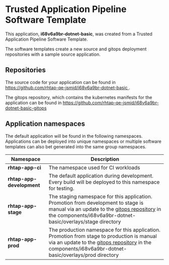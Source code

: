 # Trusted Application Pipeline Software Template

This application, **i68v6a9br-dotnet-basic**, was created from a Trusted Application Pipeline Software Template.

The software templates create a new source and gitops deployment repositories with a sample source application. 

## Repositories

The source code for your application can be found in [https://github.com/rhtap-qe-jsmid/i68v6a9br-dotnet-basic ](https://github.com/rhtap-qe-jsmid/i68v6a9br-dotnet-basic ).
 
The gitops repository, which contains the kubernetes manifests for the application can be found in 
[https://github.com/rhtap-qe-jsmid/i68v6a9br-dotnet-basic-gitops ](https://github.com/rhtap-qe-jsmid/i68v6a9br-dotnet-basic-gitops ) 

## Application namespaces 

The default application will be found in the following namespaces. Applications can be deployed into unique namespaces or multiple software templates can also bet generated into the same group namespaces.  

|  Namespace   |  Description   |  
| -------- | -------- |
| **rhtap-app-ci** | The namespace used for CI workloads |
| **rhtap-app-development** | The default application during development. Every build will be deployed to this namespace for testing. |
| **rhtap-app-stage** | The staging namespace for this application. Promotion from development to stage is manual via an update to the [gitops repository](https://github.com/rhtap-qe-jsmid/i68v6a9br-dotnet-basic-gitops ) in the components/i68v6a9br-dotnet-basic/overlays/stage directory |
| **rhtap-app-prod** | The production namespace for this application. Promotion from stage to production is manual via an update to the [gitops repository](https://github.com/rhtap-qe-jsmid/i68v6a9br-dotnet-basic-gitops ) in the components/i68v6a9br-dotnet-basic/overlays/prod directory |
